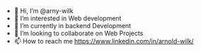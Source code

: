 - 👋 Hi, I’m @arny-wilk
- 👀 I’m interested in Web development
- 🌱 I’m currently in backend Development
- 💞️ I’m looking to collaborate on Web Projects
- 📫 How to reach me https://www.linkedin.com/in/arnold-wilk/

<!---
arny-wilk/arny-wilk is a ✨ special ✨ repository because its `README.md` (this file) appears on your GitHub profile.
You can click the Preview link to take a look at your changes.
--->
